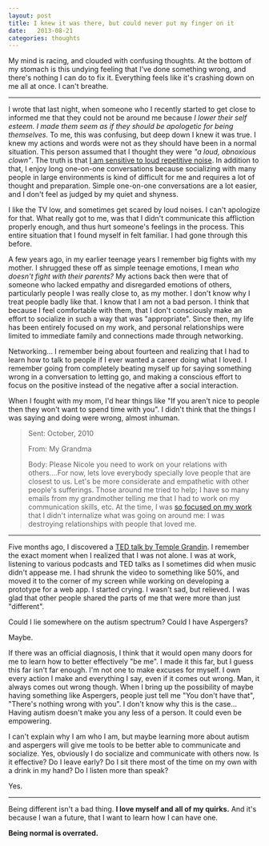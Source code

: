 ```yaml
---
layout: post
title: I knew it was there, but could never put my finger on it
date:   2013-08-21
categories: thoughts
---
```



My mind is racing, and clouded with confusing thoughts. At the bottom of my stomach is this undying feeling that I've done something wrong, and there's nothing I can do to fix it. Everything feels like it's crashing down on me all at once. I can't breathe.

---

I wrote that last night, when someone who I recently started to get close to informed me that they could not be around me because *I lower their self esteem. I made them seem as if they should be apologetic for being themselves.* To me, this was confusing, but deep down I knew it was true. I knew my actions and words were not as they should have been in a normal situation. This person assumed that I thought they were *"a loud, obnoxious clown"*. The truth is that [I am sensitive to loud repetitive noise](http://www.autism-help.org/story-adult-sound-sensitivity.htm). In addition to that, I enjoy long one-on-one conversations because socializing with many people in large environments is kind of difficult for me and requires a lot of thought and preparation. Simple one-on-one conversations are a lot easier, and I don't feel as judged by my quiet and shyness. 

I like the TV low, and sometimes get scared by loud noises. I can't apologize for that. What really got to me, was that I didn't communicate this affliction properly enough, and thus hurt someone's feelings in the process. This entire situation that I found myself in felt familiar. I had gone through this before.

A few years ago, in my earlier teenage years I remember big fights with my mother. I shrugged these off as simple teenage emotions, I mean *who doesn't fight with their parents?* My actions back then were that of someone who lacked empathy and disregarded emotions of others, particularly people I was really close to, as my mother. I don't know why I treat people badly like that. I know that I am not a bad person. I think that because I feel comfortable with them, that I don't consciously make an effort to socialize in such a way that was "appropriate". Since then, my life has been entirely focused on my work, and personal relationships were limited to immediate family and connections made through networking. 

Networking… I remember being about fourteen and realizing that I had to learn how to talk to people if I ever wanted a career doing what I loved. I remember going from completely beating myself up for saying something wrong in a conversation to letting go, and making a conscious effort to focus on the positive instead of the negative after a social interaction. 

When I fought with my mom, I'd hear things like "If you aren't nice to people then they won't want to spend time with you". I didn't think that the things I was saying and doing were wrong, almost inhuman.

> Sent: October, 2010
> 
> From: My Grandma
> 
> Body:
> Please Nicole you need to work on your relations with others....For now, lets love everybody specially love people that are closest to us. Let's be more considerate and empathetic with other people's sufferings.
> Those around me tried to help; I have so many emails from my grandmother telling me that I had to work on my communication skills, etc. At the time, I was [so focused on my work](http://www.theverge.com/2013/6/6/4399468/autism-tech-jobs-unemployment-crisis-solution) that I didn't internalize what was going on around me: I was destroying relationships with people that loved me.

---

Five months ago, I discovered a [TED talk by Temple Grandin](http://www.ted.com/talks/temple_grandin_the_world_needs_all_kinds_of_minds.html). I remember the exact moment when I realized that I was not alone. I was at work, listening to various podcasts and TED talks as I sometimes did when music didn't appease me. I had shrunk the video to something like 50%, and moved it to the corner of my screen while working on developing a prototype for a web app. I started crying. I wasn't sad, but relieved. I was glad that other people shared the parts of me that were more than just "different". 

Could I lie somewhere on the autism spectrum? Could I have Aspergers?

Maybe.

If there was an official diagnosis, I think that it would open many doors for me to learn how to better effectively "be me". I made it this far, but I guess this far isn't far enough. I'm not one to make excuses for myself. I own every action I make and everything I say, even if it comes out wrong. Man, it always comes out wrong though. When I bring up the possibility of maybe having something like Aspergers, people just tell me "You don't have that", "There's nothing wrong with you". I don't know why this is the case… Having autism doesn't make you any less of a person. It could even be empowering.

I can't explain why I am who I am, but maybe learning more about autism and aspergers will give me tools to be better able to communicate and socialize. Yes, obviously I do socialize and communicate with others now. Is it effective? Do I leave early? Do I sit there most of the time on my own with a drink in my hand? Do I listen more than speak? 

Yes.

--- 

Being different isn't a bad thing. **I love myself and all of my quirks.** And it's because I wan a future, that I want to learn how I can have one. 

**Being normal is overrated.**